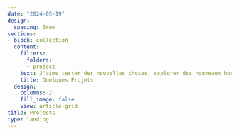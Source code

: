 ```yaml
---
date: "2024-05-19"
design:
  spacing: 5rem
sections:
- block: collection
  content:
    filters:
      folders:
      - project
    text: J'aime tester des nouvelles choses, explorer des nouveaux horizons. Voici la liste des quelques projets sélectionnés.
    title: Quelques Projets
  design:
    columns: 2
    fill_image: false
    view: article-grid
title: Projects
type: landing
---
```

